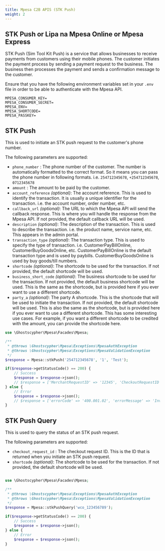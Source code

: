 ```yaml
---
title: Mpesa C2B APIS (STK Push)
weight: 2
---
```


## STK Push or Lipa na Mpesa Online or Mpesa Express

STK Push (Sim Tool Kit Push) is a service that allows businesses to receive payments from customers using their mobile phones. The customer initiates the payment process by sending a payment request to the business. The business then processes the payment and sends a confirmation message to the customer.

Ensure that you have the following environment variables set in your `.env` file in order to be able to authenticate with the Mpesa API.

```dotenv
MPESA_CONSUMER_KEY=
MPESA_CONSUMER_SECRET=
MPESA_ENV=
MPESA_SHORTCODE=
MPESA_PASSKEY=
```

## STK Push

This is used to initiate an STK push request to the customer's phone number.

The following parameters are supported:

- `phone_number` : The phone number of the customer. The number is automatically formatted to the correct format. So it means you can pass the phone number in following formats. i.e. `254712345678`, `+254712345678`, `0712345678`
- `amount` : The amount to be paid by the customer.
- `account_reference` *(optional)*: The account reference. This is used to identify the transaction. It is usually a unique identifier for the transaction. i.e. the account number, order number, etc.
- `callback_url` *(optional)*: The URL to which the Mpesa API will send the callback response. This is where you will handle the response from the Mpesa API. If not provided, the default callback URL will be used.
- `description` *(optional)*: The description of the transaction. This is used to describe the transaction. i.e. the product name, service name, etc. This appears in the admin portal.
- `transaction_type` *(optional)*: The transaction type. This is used to specify the type of transaction. i.e. CustomerPayBillOnline, CustomerBuyGoodsOnline, etc. CustomerPayBillOnline is the default transaction type and is used by paybills. CustomerBuyGoodsOnline is used by buy goods/till numbers.
- `shortcode` *(optional)*: The shortcode to be used for the transaction. If not provided, the default shortcode will be used.
- `business_short_code` *(optional)*: The business shortcode to be used for the transaction. If not provided, the default business shortcode will be used. This is the same as the shortcode, but is provided here if you ever want to use a different shortcode.
- `party_a` *(optional)*: The party A shortcode. This is the shortcode that will be used to initiate the transaction. If not provided, the default shortcode will be used. This is also the same as the shortcode, but is provided here if you ever want to use a different shortcode. This has some interesting use cases. For example, if you want a different shortcode to be credited with the amount, you can provide the shortcode here.

```php
use \Ghostscypher\Mpesa\Facades\Mpesa;

/**
 * @throws \Ghostscypher\Mpesa\Exceptions\MpesaAuthException
 * @throws \Ghostscypher\Mpesa\Exceptions\MpesaValidationException
 */
$response = Mpesa::stkPush('254712345678', '1', 'Test');

if($response->getStatusCode() == 200) {
    // Success
    $response = $response->json();
    // $response = ['MerchantRequestID' => '12345', 'CheckoutRequestID' => '12345', 'ResponseCode' => '0', 'ResponseDescription' => 'Success. Request accepted for processing', 'CustomerMessage' => 'Success. Request accepted for processing']
} else {
    // Error
    $response = $response->json();
    // $response = ['errorCode' => '400.001.02', 'errorMessage' => 'Invalid Access Token']
}
```

## STK Push Query

This is used to query the status of an STK push request.

The following parameters are supported:

- `checkout_request_id` : The checkout request ID. This is the ID that is returned when you initiate an STK push request.
- `shortcode` *(optional)*: The shortcode to be used for the transaction. If not provided, the default shortcode will be used.

```php

use \Ghostscypher\Mpesa\Facades\Mpesa;

/**
 * @throws \Ghostscypher\Mpesa\Exceptions\MpesaAuthException
 * @throws \Ghostscypher\Mpesa\Exceptions\MpesaValidationException
 */
$response = Mpesa::stkPushQuery('wco_123456789');

if($response->getStatusCode() == 200) {
    // Success
    $response = $response->json();
} else {
    // Error
    $response = $response->json();
}
```
